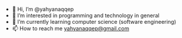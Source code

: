 - 👋 Hi, I’m @yahyanaqqep
- 👀 I’m interested in programming and technology in general
- 🌱 I’m currently learning computer science (software engineering)
- 📫 How to reach me yahyanaqqep@gmail.com

<!---
yahyanaqqep/yahyanaqqep is a ✨ special ✨ repository because its `README.md` (this file) appears on your GitHub profile.
You can click the Preview link to take a look at your changes.
--->
